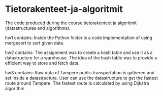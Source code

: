 # Tietorakenteet-ja-algoritmit
The code produced during the course tietorakenteet ja algoritmit (datastructures and algorithms).

hw1 contains: Inside the Python folder is a code implementation of using mergesort to sort given data.

hw2 contains: The assignment was to create a hash table and use it as a datastructure for a warehouse.
              The idea of the hash table was to provide a efficient way to store and fetch data.

hw3 contains: Raw data of Tampere public transportation is gathered and set inside a datastructure.
              User can use the datastructure to get the fastest route around Tampere. The fastest
              route is calculated by using Dijkstra algorithm.
